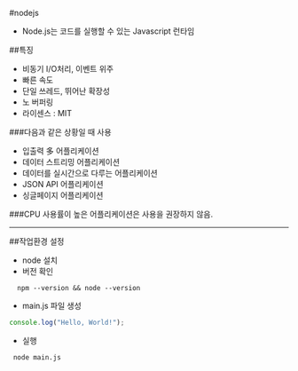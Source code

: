 #nodejs

- Node.js는 코드를 실행할 수 있는 Javascript 런타임

##특징
 - 비동기 I/O처리, 이벤트 위주
 - 빠른 속도
 - 단일 쓰레드, 뛰어난 확장성
 - 노 버퍼링
 - 라이센스 : MIT
 
###다음과 같은 상황일 때 사용
- 입출력 多 어플리케이션
- 데이터 스트리밍 어플리케이션
- 데이터를 실시간으로 다루는 어플리케이션
- JSON API 어플리케이션
- 싱글페이지 어플리케이션

###CPU 사용률이 높은 어플리케이션은 사용을 권장하지 않음.

-----------------------------------------

##작업환경 설정
 - node 설치
 - 버전 확인
```
  npm --version && node --version
```
 - main.js 파일 생성
 
 ```javascript
 console.log("Hello, World!");
 ```
 
 - 실행
 ```
  node main.js
 ```
